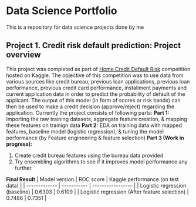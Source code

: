 # Data Science Portfolio
This is a repository for data science projects done by me

## Project 1. Credit risk default prediction: Project overview
This project was completed as part of [Home Credit Default Risk](https://www.kaggle.com/c/home-credit-default-risk) competition hosted on Kaggle. The objective of this competition was to use data from various sources like credit bureau, previous loan applications, previous loan performance, previous credit card performance, installment payments and current application data in order to predict the probability of default of the applicant. The output of this model (in form of scores or risk bands) can then be used to make a credit decision (approve/reject) regarding the application.
Currently the project consists of following parts:
**Part 1:** Importing the raw training datasets, aggregate feature creation, & mapping these features on trainign data
**Part 2:** EDA on training data with mapped features, baseline model (logistic regression), & tuning the model performance (by Feature engineering & feature selection)
**Part 3 (Work in progress):** 
  1. Create credit bureau features using the bureau data provided 
  2. Try ensembling algorithms to see if it improves model performance any further.

**Final Result**
| Model version | ROC score | Kaggle performance (on test data) |
| ------------- | ----------- | ----------------- |
| Logistic regression (baseline) | 0.6303 | 0.6109 |
| Logistic regression (After feature selection) | 0.7486 | 0.7351 | 
